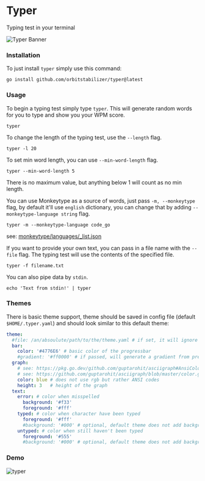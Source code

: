 # Typer

Typing test in your terminal

![Typer Banner](../assets/banner.png)

### Installation

To just install `typer` simply use this command:
```
go install github.com/orbitstabilizer/typer@latest
```

### Usage
To begin a typing test simply type `typer`. This will generate random words for you to type and show you your WPM score.
```
typer
```

To change the length of the typing test, use the `--length` flag.
```
typer -l 20
```

To set min word length, you can use `--min-word-length` flag.
```
typer --min-word-length 5
```
There is no maximum value, but anything below 1 will count as no min length.

You can use Monkeytype as a source of words, just pass `-m, --monkeytype` flag,
by default it'll use `english` dictionary, you can change that by adding `--monkeytype-language string` flag.
```
typer -m --monkeytype-language code_go
```
see: [monkeytype/languages/_list.json](https://github.com/monkeytypegame/monkeytype/blob/master/frontend/static/languages/_list.json)

If you want to provide your own text, you can pass in a file name with the `--file` flag. The typing test will use the contents of the specified file.
```
typer -f filename.txt
```

You can also pipe data by `stdin`.
```
echo 'Text from stdin!' | typer
```

### Themes

There is basic theme support, theme should be saved in config file (default `$HOME/.typer.yaml`) and should look similar to this default theme:

```yaml
theme:
  #file: /an/absoulute/path/to/the/theme.yaml # if set, it will ignore everything below
  bar:
    color: '#4776E6' # basic color of the progressbar
    #gradient: '#ff0000' # if passed, will generate a gradient from previous color to this one
  graph:
    # see: https://pkg.go.dev/github.com/guptarohit/asciigraph#AnsiColor
    # see: https://github.com/guptarohit/asciigraph/blob/master/color.go#L152-L292
    color: blue # does not use rgb but rather ANSI codes
    height: 3   # height of the graph
  text:
    error: # color when misspelled
      background: '#f33'
      foreground: '#fff'
    typed: # color when character have been typed
      foreground: '#fff'
      #background: '#000' # optional, default theme does not add background
    untyped: # color when still haven't been typed
      foreground: '#555'
      #background: '#000' # optional, default theme does not add background

```

### Demo
![typer](../assets/typer.png?raw=true)
